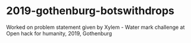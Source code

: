 # 2019-gothenburg-botswithdrops
Worked on problem statement given by Xylem - Water mark challenge at Open hack for humanity, 2019, Gothenburg
